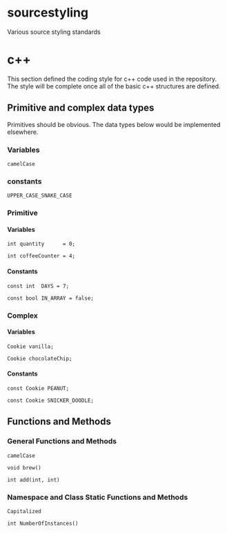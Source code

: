 # sourcestyling
Various source styling standards

# c++

This section defined the coding style for c++ code used in the repository.
The style will be complete once all of the basic c++ structures are defined.

## Primitive and complex data types

Primitives should be obvious. The data types below would be implemented
elsewhere.

### Variables

`camelCase`

### constants

`UPPER_CASE_SNAKE_CASE`

### Primitive

#### Variables

`int quantity      = 0;`

`int coffeeCounter = 4;`

#### Constants

`const int  DAYS = 7;`

`const bool IN_ARRAY = false;`

### Complex

#### Variables

`Cookie vanilla;`

`Cookie chocolateChip;`

#### Constants

`const Cookie PEANUT;`

`const Cookie SNICKER_DOODLE;`

## Functions and Methods

### General Functions and Methods

`camelCase`

`void brew()`

`int add(int, int)`

### Namespace and Class Static Functions and Methods

`Capitalized`

`int NumberOfInstances()`


